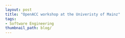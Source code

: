 ```yaml
---
layout: post
title: "OpenACC workshop at the Univeristy of Mainz"
tags:
- Software Engineering
thumbnail_path: blog/
---
```

